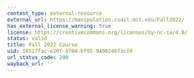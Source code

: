 ```yaml
---
content_type: external-resource
external_url: https://manipulation.csail.mit.edu/Fall2022/
has_external_license_warning: true
license: https://creativecommons.org/licenses/by-nc-sa/4.0/
status: valid
title: Fall 2022 Course
uid: 16517fac-e20f-4704-bf95-949824673cf0
url_status_code: 200
wayback_url: ''
---
```

